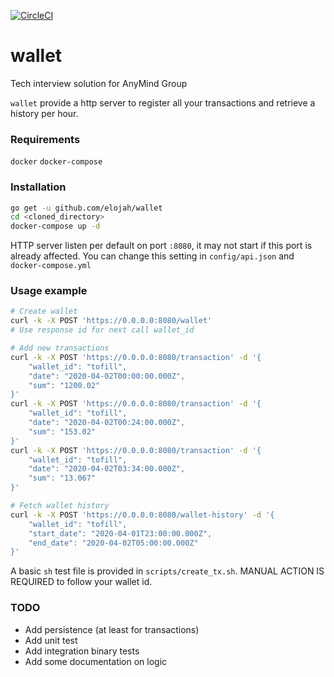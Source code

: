 [![CircleCI](https://circleci.com/gh/Elojah/wallet/tree/master.svg?style=svg&circle-token=53f826c3f3cd02c2e3c5503c53618a9e1d34a6f0)](https://app.circleci.com/github/Elojah/wallet/pipelines)


# wallet
Tech interview solution for AnyMind Group

`wallet` provide a http server to register all your transactions and retrieve a history per hour.

### Requirements

`docker`
`docker-compose`

### Installation

```sh
go get -u github.com/elojah/wallet
cd <cloned_directory>
docker-compose up -d
```

HTTP server listen per default on port `:8080`, it may not start if this port is already affected.
You can change this setting in `config/api.json` and `docker-compose.yml`

### Usage example

```sh
# Create wallet
curl -k -X POST 'https://0.0.0.0:8080/wallet'
# Use response id for next call wallet_id

# Add new transactions
curl -k -X POST 'https://0.0.0.0:8080/transaction' -d '{
	"wallet_id": "tofill",
	"date": "2020-04-02T00:00:00.000Z",
	"sum": "1200.02"
}'
curl -k -X POST 'https://0.0.0.0:8080/transaction' -d '{
	"wallet_id": "tofill",
	"date": "2020-04-02T00:24:00.000Z",
	"sum": "153.02"
}'
curl -k -X POST 'https://0.0.0.0:8080/transaction' -d '{
	"wallet_id": "tofill",
	"date": "2020-04-02T03:34:00.000Z",
	"sum": "13.067"
}'

# Fetch wallet history
curl -k -X POST 'https://0.0.0.0:8080/wallet-history' -d '{
	"wallet_id": "tofill",
	"start_date": "2020-04-01T23:00:00.000Z",
	"end_date": "2020-04-02T05:00:00.000Z"
}'

```
A basic `sh` test file is provided in `scripts/create_tx.sh`.
MANUAL ACTION IS REQUIRED to follow your wallet id.

### TODO

- Add persistence (at least for transactions)
- Add unit test
- Add integration binary tests
- Add some documentation on logic
